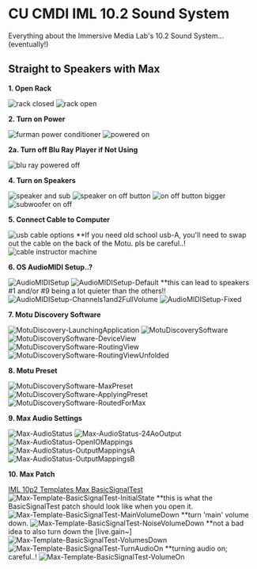 # CU CMDI IML 10.2 Sound System
Everything about the Immersive Media Lab's 10.2 Sound System... (eventually!)

## Straight to Speakers with Max
 
**1. Open Rack**

  ![rack closed](https://github.com/cucmdiiml/documentation-2025-audio-10_p_2/blob/main/images/pictures/IML-10p2-RackClosed.jpg)
  ![rack open](https://github.com/cucmdiiml/documentation-2025-audio-10_p_2/blob/main/images/pictures/IML-10p2-RackOpen.jpg)

**2. Turn on Power**

  ![furman power conditioner](https://github.com/cucmdiiml/documentation-2025-audio-10_p_2/blob/main/images/pictures/IML-10p2-FurmanPowerConditioner.jpg)
  ![powered on](https://github.com/cucmdiiml/documentation-2025-audio-10_p_2/blob/main/images/pictures/IML-10p2-PoweredOn.jpg)
    
**2a. Turn off Blu Ray Player if Not Using**

  ![blu ray powered off](https://github.com/cucmdiiml/documentation-2025-audio-10_p_2/blob/main/images/pictures/IML-10p2-BluRayPoweredOff.jpg)
    
**4. Turn on Speakers**

  ![speaker and sub](https://github.com/cucmdiiml/documentation-2025-audio-10_p_2/blob/main/images/pictures/IML-10p2-SpeakerAndSub.jpg)
  ![speaker on off button](https://github.com/cucmdiiml/documentation-2025-audio-10_p_2/blob/main/images/pictures/IML-10p2-SpeakerOnOff.jpg)
  ![on off button bigger](https://github.com/cucmdiiml/documentation-2025-audio-10_p_2/blob/main/images/pictures/IML-10p2-OnOffBigger.jpg)
  ![subwoofer on off](https://github.com/cucmdiiml/documentation-2025-audio-10_p_2/blob/main/images/pictures/IML-10p2-SubwooferOnOff.jpg)
    
**5. Connect Cable to Computer**

  ![usb cable options](https://github.com/cucmdiiml/documentation-2025-audio-10_p_2/blob/main/images/pictures/IML-10p2-USBCableOptions.jpg)
**If you need old school usb-A, you'll need to swap out the cable on the back of the Motu. pls be careful..!
  ![cable instructor machine](https://github.com/cucmdiiml/documentation-2025-audio-10_p_2/blob/main/images/pictures/IML-10p2-CableInstructorMachine.jpg)
    
**6. OS AudioMIDI Setup..?**

  ![AudioMIDISetup](https://github.com/cucmdiiml/documentation-2025-audio-10_p_2/blob/main/images/screenshots/AudioMIDISetup/IML-10p2-AudioMIDISetup.png)
  ![AudioMIDISetup-Default](https://github.com/cucmdiiml/documentation-2025-audio-10_p_2/blob/main/images/screenshots/AudioMIDISetup/IML-10p2-AudioMIDISetup-Default.png)
**this can lead to speakers #1 and/or #9 being a lot quieter than the others!!
  ![AudioMIDISetup-Channels1and2FullVolume](https://github.com/cucmdiiml/documentation-2025-audio-10_p_2/blob/main/images/screenshots/AudioMIDISetup/IML-10p2-AudioMIDISetup-Channels1and2FullVolume.png)
  ![AudioMIDISetup-Fixed](https://github.com/cucmdiiml/documentation-2025-audio-10_p_2/blob/main/images/screenshots/AudioMIDISetup/IML-10p2-AudioMIDISetup-Fixed.png)

**7. Motu Discovery Software**

  ![MotuDiscovery-LaunchingApplication](https://github.com/cucmdiiml/documentation-2025-audio-10_p_2/blob/main/images/screenshots/MotuDiscoverySoftware/IML-10p2-MotuDiscovery-LaunchingApplication.png)
  ![MotuDiscoverySoftware](https://github.com/cucmdiiml/documentation-2025-audio-10_p_2/blob/main/images/screenshots/MotuDiscoverySoftware/IML-10p2-MotuDiscoverySoftware.png)
  ![MotuDiscoverySoftware-DeviceView](https://github.com/cucmdiiml/documentation-2025-audio-10_p_2/blob/main/images/screenshots/MotuDiscoverySoftware/IML-10p2-MotuDiscoverySoftware-DeviceView.png)
  ![MotuDiscoverySoftware-RoutingView](https://github.com/cucmdiiml/documentation-2025-audio-10_p_2/blob/main/images/screenshots/MotuDiscoverySoftware/IML-10p2-MotuDiscoverySoftware-RoutingView.png)
  ![MotuDiscoverySoftware-RoutingViewUnfolded](https://github.com/cucmdiiml/documentation-2025-audio-10_p_2/blob/main/images/screenshots/MotuDiscoverySoftware/IML-10p2-MotuDiscoverySoftware-RoutingViewUnfolded.png)

**8. Motu Preset**

  ![MotuDiscoverySoftware-MaxPreset](https://github.com/cucmdiiml/documentation-2025-audio-10_p_2/blob/main/images/screenshots/MotuDiscoverySoftware/IML-10p2-MotuDiscoverySoftware-MaxPreset.png)
  ![MotuDiscoverySoftware-ApplyingPreset](https://github.com/cucmdiiml/documentation-2025-audio-10_p_2/blob/main/images/screenshots/MotuDiscoverySoftware/IML-10p2-MotuDiscoverySoftware-ApplyingPreset.png)
  ![MotuDiscoverySoftware-RoutedForMax](https://github.com/cucmdiiml/documentation-2025-audio-10_p_2/blob/main/images/screenshots/MotuDiscoverySoftware/IML-10p2-MotuDiscoverySoftware-RoutedForMax.png)

**9. Max Audio Settings**

  ![Max-AudioStatus](https://github.com/cucmdiiml/documentation-2025-audio-10_p_2/blob/main/images/screenshots/Max/IML-10p2-Max-AudioStatus.png)
  ![Max-AudioStatus-24AoOutput](https://github.com/cucmdiiml/documentation-2025-audio-10_p_2/blob/main/images/screenshots/Max/IML-10p2-Max-AudioStatus-24AoOutput.png)
  ![Max-AudioStatus-OpenIOMappings](https://github.com/cucmdiiml/documentation-2025-audio-10_p_2/blob/main/images/screenshots/Max/IML-10p2-Max-AudioStatus-OpenIOMappings.png)
  ![Max-AudioStatus-OutputMappingsA](https://github.com/cucmdiiml/documentation-2025-audio-10_p_2/blob/main/images/screenshots/Max/IML-10p2-Max-AudioStatus-OutputMappingsA.png)
  ![Max-AudioStatus-OutputMappingsB](https://github.com/cucmdiiml/documentation-2025-audio-10_p_2/blob/main/images/screenshots/Max/IML-10p2-Max-AudioStatus-OutputMappingsB.png)

**10. Max Patch**

  [IML 10p2 Templates Max BasicSignalTest](https://github.com/cucmdiiml/documentation-2025-audio-10_p_2/blob/main/software/max/IML-10p2-Templates-Max-BasicSignalTest.maxpat)
  ![Max-Template-BasicSignalTest-InitialState](https://github.com/cucmdiiml/documentation-2025-audio-10_p_2/blob/main/images/screenshots/Max/IML-10p2-Max-Template-BasicSignalTest-InitialState.png)
**this is what the BasicSignalTest patch should look like when you open it.
  ![Max-Template-BasicSignalTest-MainVolumeDown](https://github.com/cucmdiiml/documentation-2025-audio-10_p_2/blob/main/images/screenshots/Max/IML-10p2-Max-Template-BasicSignalTest-MainVolumeDown.png)
**turn 'main' volume down.
  ![Max-Template-BasicSignalTest-NoiseVolumeDown](https://github.com/cucmdiiml/documentation-2025-audio-10_p_2/blob/main/images/screenshots/Max/IML-10p2-Max-Template-BasicSignalTest-NoiseVolumeDown.png)
**not a bad idea to also turn down the [live.gain~]
  ![Max-Template-BasicSignalTest-VolumesDown](https://github.com/cucmdiiml/documentation-2025-audio-10_p_2/blob/main/images/screenshots/Max/IML-10p2-Max-Template-BasicSignalTest-VolumesDown.png)
  ![Max-Template-BasicSignalTest-TurnAudioOn](https://github.com/cucmdiiml/documentation-2025-audio-10_p_2/blob/main/images/screenshots/Max/IML-10p2-Max-Template-BasicSignalTest-TurnAudioOn.png)
**turning audio on; careful..!
  ![Max-Template-BasicSignalTest-VolumeOn](https://github.com/cucmdiiml/documentation-2025-audio-10_p_2/blob/main/images/screenshots/Max/IML-10p2-Max-Template-BasicSignalTest-VolumeOn.png)
